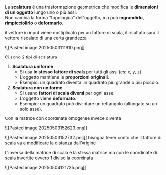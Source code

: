 La **scalatura** è una trasformazione geometrica che modifica le **dimensioni di un oggetto** lungo uno o più assi.  
Non cambia la forma "topologica" dell'oggetto, ma può **ingrandirlo**, **rimpicciolirlo** o **deformarlo**.

il vettore in input viene moltiplicato per un fattore di scala, il risultato sarà il vettore riscalato di una certa grandezza

![[Pasted image 20250503111910.png]]

Ci sono 2 tipi di scalatura

1. **Scalatura uniforme**
    - Si usa **lo stesso fattore di scala** per tutti gli assi (es: x, y, z).
    - L’oggetto mantiene le **proporzioni originali**.
    - Esempio: un quadrato diventa un quadrato più grande o più piccolo.
2. **Scalatura non uniforme**
    - Si usano **fattori di scala diversi** per ogni asse.
    - L’oggetto viene **deformato**.
    - Esempio: un quadrato può diventare un rettangolo (allungato su un solo asse).

Con la matrice con coordinate omogenee invece diventa

![[Pasted image 20250503152623.png]]

![[Pasted image 20250503152732.png]]
bisogna tener conto che il fattore di scala va a modificare la distanza dall'origine

L'inversa della matrice di scala è la stessa matrice ma con le coordinate di scala invertite ovvero 1 diviso la coordinata

![[Pasted image 20250504121735.png]]